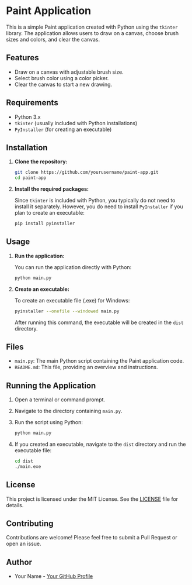 # Paint Application

This is a simple Paint application created with Python using the `tkinter` library. The application allows users to draw on a canvas, choose brush sizes and colors, and clear the canvas.

## Features

- Draw on a canvas with adjustable brush size.
- Select brush color using a color picker.
- Clear the canvas to start a new drawing.

## Requirements

- Python 3.x
- `tkinter` (usually included with Python installations)
- `PyInstaller` (for creating an executable)

## Installation

1. **Clone the repository:**

    ```sh
    git clone https://github.com/yourusername/paint-app.git
    cd paint-app
    ```

2. **Install the required packages:**

    Since `tkinter` is included with Python, you typically do not need to install it separately. However, you do need to install `PyInstaller` if you plan to create an executable:

    ```sh
    pip install pyinstaller
    ```

## Usage

1. **Run the application:**

    You can run the application directly with Python:

    ```sh
    python main.py
    ```

2. **Create an executable:**

    To create an executable file (.exe) for Windows:

    ```sh
    pyinstaller --onefile --windowed main.py
    ```

    After running this command, the executable will be created in the `dist` directory.

## Files

- `main.py`: The main Python script containing the Paint application code.
- `README.md`: This file, providing an overview and instructions.

## Running the Application

1. Open a terminal or command prompt.
2. Navigate to the directory containing `main.py`.
3. Run the script using Python:

    ```sh
    python main.py
    ```

4. If you created an executable, navigate to the `dist` directory and run the executable file:

    ```sh
    cd dist
    ./main.exe
    ```

## License

This project is licensed under the MIT License. See the [LICENSE](LICENSE) file for details.

## Contributing

Contributions are welcome! Please feel free to submit a Pull Request or open an issue.

## Author

- Your Name - [Your GitHub Profile](https://github.com/yourusername)
